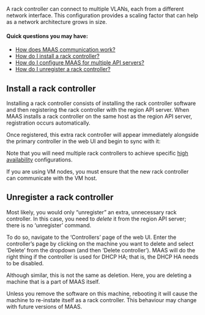 A rack controller can connect to multiple VLANs, each from a different network interface. This configuration provides a scaling factor that can help as a network architecture grows in size.

#### Quick questions you may have:

* [How does MAAS communication work?](/t/maas-communication/783)
* [How do I install a rack controller?](/t/rack-controllers/771#heading--install-a-rack-controller)
* [How do I configure MAAS for multiple API servers?](/t/high-availability/804#heading--multiple-region-endpoints)
* [How do I unregister a rack controller?](/t/rack-controllers/771#heading--unregister-a-rack-controller)

<h2 id="heading--install-a-rack-controller">Install a rack controller</h2>

Installing a rack controller consists of installing the rack controller software and then registering the rack controller with the region API server.  When MAAS installs a rack controller on the same host as the region API server, registration occurs automatically.

<!-- vanilla
 vanilla -->

Once registered, this extra rack controller will appear immediately alongside the primary controller in the web UI and begin to sync with it:

<!-- vanilla
![4_install-rackd|690x251](https://discourse.maas.io/uploads/default/optimized/1X/0a5f1d374a3e53235a83eb157163be49016e63b5_2_690x251.png) 
 vanilla -->

<!-- ui
![4_install-rackd|690x251](https://discourse.maas.io/uploads/default/optimized/1X/0a5f1d374a3e53235a83eb157163be49016e63b5_2_690x251.png) 
 ui -->

<!-- vanilla
### ADD SUITABLE CLI EXAMPLE OR PRINTOUT ###
Add material from[added and registered manually](/t/cli-advanced-tasks/793#heading--install-a-rack-controller).
You can also [list and confirm](/t/cli-advanced-tasks/793#heading--list-rack-controllers) all registered rack controllers via the CLI.
vanilla  -->

<!-- cli
### ADD SUITABLE CLI EXAMPLE OR PRINTOUT ###
Add material from[added and registered manually](/t/cli-advanced-tasks/793#heading--install-a-rack-controller).
You can also [list and confirm](/t/cli-advanced-tasks/793#heading--list-rack-controllers) all registered rack controllers via the CLI.
cli -->

 Note that you will need multiple rack controllers to achieve specific [high availability](/t/high-availability/804) configurations.

<div class="p-notification">
<p class="p-notification__response">If you are using VM nodes, you must ensure that the new rack controller can communicate with the VM host.</p>
</div>

<h2 id="heading--unregister-a-rack-controller">Unregister a rack controller</h2>

Most likely, you would only “unregister” an extra, unnecessary rack controller.  In this case, you need to <em>delete</em> it from the region API server; there is no ‘unregister’ command.

To do so, navigate to the ‘Controllers’ page of the web UI. Enter the controller’s page by clicking on the machine you want to delete and select ‘Delete’ from the dropdown (and then ‘Delete controller’). MAAS will do the right thing if the controller is used for DHCP HA; that is, the DHCP HA needs to be disabled.

Although similar, this is not the same as deletion. Here, you are deleting a machine that is a part of MAAS itself.

<div class="p-notification">
<p class="p-notification__response">Unless you remove the software on this machine, rebooting it will cause the machine to re-instate itself as a rack controller. This behaviour may change with future versions of MAAS.</p>
</div>